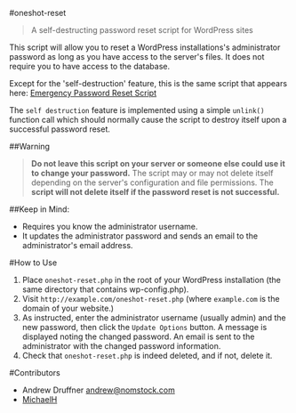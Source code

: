 #oneshot-reset
>A self-destructing password reset script for WordPress sites

This script will allow you to reset a WordPress installations's administrator password as long as you have access to the server's files. It does not require you to have access to the database.

Except for the 'self-destruction' feature, this is the same script that appears here: [Emergency Password Reset Script](https://codex.wordpress.org/User:MichaelH/Orphaned_Plugins_needing_Adoption/Emergency)

The `self destruction` feature is implemented using a simple  `unlink()` function call which should normally cause the script to destroy itself upon a successful password reset.



##Warning

>**Do not leave this script on your server or someone else could use it to change your password.** The script may or may not delete itself depending on the server's configuration and file permissions. The **script will not delete itself if the password reset is not successful.**



##Keep in Mind:
* Requires you know the administrator username.
* It updates the administrator password and sends an email to the administrator's email address.


#How to Use



1. Place `oneshot-reset.php` in the root of your WordPress installation (the same directory that contains wp-config.php). 
2. Visit `http://example.com/oneshot-reset.php` (where `example.com` is the domain of your website.)
3. As instructed, enter the administrator username (usually admin) and the new password, then click the `Update Options` button. A message is displayed noting the changed password. An email is sent to the administrator with the changed password information.
4. Check that `oneshot-reset.php` is indeed deleted, and if not, delete it.


#Contributors

* Andrew Druffner <andrew@nomstock.com>
* [MichaelH](https://codex.wordpress.org/User:MichaelH/Orphaned_Plugins_needing_Adoption/Emergency) 
